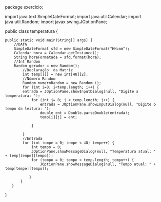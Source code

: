 package exercicio;

import java.text.SimpleDateFormat;
import java.util.Calendar;
import java.util.Random;
import javax.swing.JOptionPane;

public class temperatura {

    public static void main(String[] args) {
        //DATA
        SimpleDateFormat sfd = new SimpleDateFormat("HH:mm");
        Calendar hora = Calendar.getInstance();
        String horaFormatada = sfd.format(hora);
        //Int Random
        Random gerador = new Random();
            //Declaração  da Matriz       
            int temp[][] = new int[48][2];
            //Número Random
            Random numeroRandom = new Random ();
            for (int i=0; i<temp.length; i++) {
            entrada = JOptionPane.showInputDialog(null, "Digite a temperatura: ");
                for (int j= 0; j < temp.length; j++) {
                    entrada = JOptionPane.showInputDialog(null, "Digite o tempo da leitura: ");
                    double ent = Double.parseDouble(entrada);
                    temp[i][j] = ent;

                }

            }
            //Entrada   
            for (int tempe = 0; tempe < 48; tempe++) {
                int tempo = 0;
                JOptionPane.showMessageDialog(null, "Temperatura atual: " + temp[tempe][tempo]);
                for (tempo = 0; tempo < temp.length; tempo++) {
                    JOptionPane.showMessageDialog(null, "Tempo atual: " + temp[tempe][tempo]);

               }
           }
       }

 }

